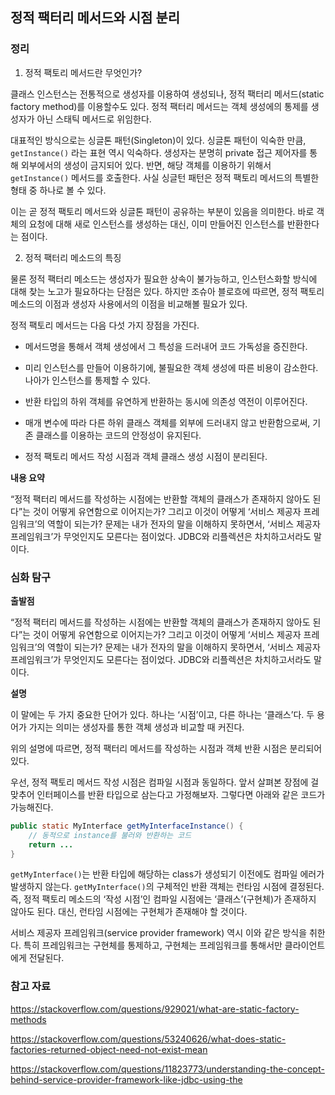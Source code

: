 ## 정적 팩터리 메서드와 시점 분리

### 정리

1. 정적 팩토리 메서드란 무엇인가?

클래스 인스턴스는 전통적으로 생성자를 이용하여 생성되나, 정적 팩터리 메서드(static factory method)를 이용할수도 있다. 정적 팩터리 메서드는 객체 생성에의 통제를 생성자가 아닌 스태틱 메서드로 위임한다. 

대표적인 방식으로는 싱글톤 패턴(Singleton)이 있다. 싱글톤 패턴이 익숙한 만큼, `getInstance()` 라는 표현 역시 익숙하다.  생성자는 분명히 private 접근 제어자를 통해 외부에서의 생성이 금지되어 있다. 반면, 해당 객체를 이용하기 위해서 `getInstance()` 메서드를 호출한다. 사실 싱글턴 패턴은 정적 팩토리 메서드의 특별한 형태 중 하나로 볼 수 있다.

이는 곧 정적 팩토리 메서드와 싱글톤 패턴이 공유하는 부분이 있음을 의미한다. 바로 객체의 요청에 대해 새로 인스턴스를 생성하는 대신, 이미 만들어진 인스턴스를 반환한다는 점이다.

2. 정적 팩터리 메소드의 특징

물론 정적 팩터리 메소드는 생성자가 필요한 상속이 불가능하고, 인스턴스화할 방식에 대해 찾는 노고가 필요하다는 단점은 있다. 하지만 조슈아 블로흐에 따르면, 정적 팩토리 메소드의 이점과 생성자 사용에서의 이점을 비교해볼 필요가 있다.

정적 팩토리 메서드는 다음 다섯 가지 장점을 가진다.

- 메서드명을 통해서 객체 생성에서 그 특성을 드러내어 코드 가독성을 증진한다.

- 미리 인스턴스를 만들어 이용하기에, 불필요한 객체 생성에 따른 비용이 감소한다. 나아가 인스턴스를 통제할 수 있다.

- 반환 타입의 하위 객체를 유연하게 반환하는 동시에 의존성 역전이 이루어진다.

- 매개 변수에 따라 다른 하위 클래스 객체를 외부에 드러내지 않고 반환함으로써, 기존 클래스를 이용하는 코드의 안정성이 유지된다.

- 정적 팩토리 메서드 작성 시점과 객체 클래스 생성 시점이 분리된다.

**내용 요약**

“정적 팩터리 메서드를 작성하는 시점에는 반환할 객체의 클래스가 존재하지 않아도 된다”는 것이 어떻게 유연함으로 이어지는가? 그리고 이것이 어떻게 ‘서비스 제공자 프레임워크’의 역할이 되는가? 문제는 내가 전자의 말을 이해하지 못하면서, ‘서비스 제공자 프레임워크’가 무엇인지도 모른다는 점이었다. JDBC와 리플렉션은 차치하고서라도 말이다.

### 심화 탐구

**출발점**

“정적 팩터리 메서드를 작성하는 시점에는 반환할 객체의 클래스가 존재하지 않아도 된다”는 것이 어떻게 유연함으로 이어지는가? 그리고 이것이 어떻게 ‘서비스 제공자 프레임워크’의 역할이 되는가? 문제는 내가 전자의 말을 이해하지 못하면서, ‘서비스 제공자 프레임워크’가 무엇인지도 모른다는 점이었다. JDBC와 리플렉션은 차치하고서라도 말이다.

**설명**

이 말에는 두 가지 중요한 단어가 있다. 하나는 ‘시점’이고, 다른 하나는 ‘클래스’다. 두 용어가 가지는 의미는 생성자를 통한 객체 생성과 비교할 때 커진다.

위의 설명에 따르면, 정적 팩터리 메서드를 작성하는 시점과 객체 반환 시점은 분리되어 있다.

우선, 정적 팩토리 메서드 작성 시점은 컴파일 시점과 동일하다. 앞서 살펴본 장점에 걸맞추어 인터페이스를 반환 타입으로 삼는다고 가정해보자. 그렇다면 아래와 같은 코드가 가능해진다.

```java
public static MyInterface getMyInterfaceInstance() {
    // 동적으로 instance를 불러와 반환하는 코드
    return ...
}
```

`getMyInterface()`는 반환 타입에 해당하는 class가 생성되기 이전에도 컴파일 에러가 발생하지 않는다. `getMyInterface()`의 구체적인 반환 객체는 런타임 시점에 결정된다. 즉, 정적 팩토리 메소드의 ‘작성 시점’인 컴파일 시점에는 ‘클래스’(구현체)가 존재하지 않아도 된다. 대신, 런타임 시점에는 구현체가 존재해야 할 것이다.

서비스 제공자 프레임워크(service provider framework) 역시 이와 같은 방식을 취한다. 특히 프레임워크는 구현체를 통제하고, 구현체는 프레임워크를 통해서만 클라이언트에게 전달된다.

### 참고 자료

https://stackoverflow.com/questions/929021/what-are-static-factory-methods

https://stackoverflow.com/questions/53240626/what-does-static-factories-returned-object-need-not-exist-mean

https://stackoverflow.com/questions/11823773/understanding-the-concept-behind-service-provider-framework-like-jdbc-using-the